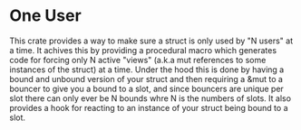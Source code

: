 # One User

This crate provides a way to make sure a struct is only used by "N users" at a time.
It achives this by providing a procedural macro which generates code for forcing only N active "views" (a.k.a mut references to some instances of the struct) at a time.
Under the hood this is done by having a bound and unbound version of your struct and then requiring a &mut to a bouncer to give you a bound to a slot,
and since bouncers are unique per slot there can only ever be N bounds whre N is the numbers of slots. It also provides a hook for reacting to an instance of your struct being bound to a slot.

